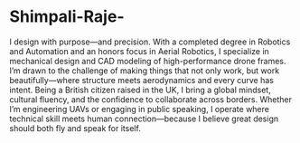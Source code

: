 # Shimpali-Raje-
I design with purpose—and precision. With a completed degree in Robotics and Automation and an honors focus in Aerial Robotics, I specialize in mechanical design and CAD modeling of high-performance drone frames. I’m drawn to the challenge of making things that not only work, but work beautifully—where structure meets aerodynamics and every curve has intent. Being a British citizen raised in the UK, I bring a global mindset, cultural fluency, and the confidence to collaborate across borders. Whether I’m engineering UAVs or engaging in public speaking, I operate where technical skill meets human connection—because I believe great design should both fly and speak for itself.

